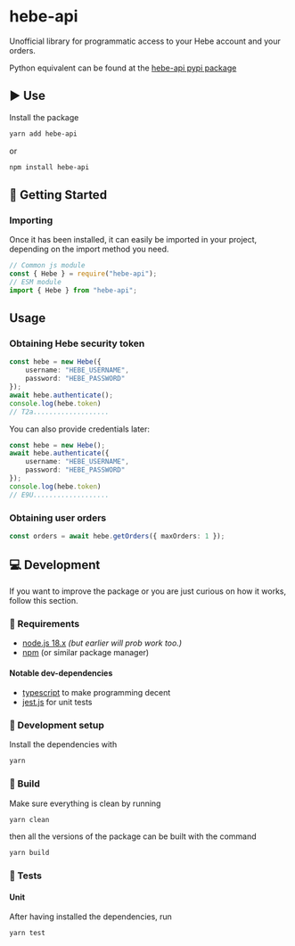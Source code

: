 # hebe-api

Unofficial library for programmatic access to your Hebe account and your orders.

Python equivalent can be found at the [hebe-api pypi package](https://pypi.org/project/hebe-api/)

## ▶️ Use

Install the package

```bash
yarn add hebe-api
```

or

```bash
npm install hebe-api
```

## 📖 Getting Started

### Importing

Once it has been installed, it can easily be imported in your project, depending on the import method you need.

```js
// Common js module
const { Hebe } = require("hebe-api");
// ESM module
import { Hebe } from "hebe-api";
```

## Usage

### Obtaining Hebe security token

```ts
const hebe = new Hebe({
    username: "HEBE_USERNAME",
    password: "HEBE_PASSWORD"
});
await hebe.authenticate();
console.log(hebe.token)
// T2a...................
```

You can also provide credentials later:

```ts
const hebe = new Hebe();
await hebe.authenticate({
    username: "HEBE_USERNAME",
    password: "HEBE_PASSWORD"
});
console.log(hebe.token)
// E9U...................
```

### Obtaining user orders

```ts
const orders = await hebe.getOrders({ maxOrders: 1 });
```

## 💻 Development

If you want to improve the package or you are just curious on how it works, follow this section.

### 🧾 Requirements

-   [node.js 18.x](https://nodejs.org/) *(but earlier will prob work too.)*
-   [npm](https://www.npmjs.com/) (or similar package manager)

#### Notable dev-dependencies

-   [typescript](https://www.typescriptlang.org/) to make programming decent
-   [jest.js](https://jestjs.io/) for unit tests

### 🔧 Development setup

Install the dependencies with

```bash
yarn
```

### 🧱 Build

Make sure everything is clean by running

```bash
yarn clean
```

then all the versions of the package can be built with the command

```bash
yarn build
```

### 🧪 Tests

#### Unit

After having installed the dependencies, run

```bash
yarn test
```
